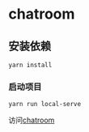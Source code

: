 # chatroom

## 安装依赖
```
yarn install
```

### 启动项目
```
yarn run local-serve
```

访问[chatroom](http://localhost:8080/)